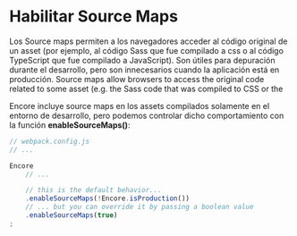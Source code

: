 Habilitar Source Maps
=====================

Los Source maps permiten a los navegadores acceder al código original de un asset (por ejemplo, al código Sass que fue compilado a css o al código TypeScript que fue compilado a JavaScript). Son útiles para depuración durante el desarrollo, pero son innecesarios cuando la aplicación está en producción.
Source maps allow browsers to access the original code related to some asset (e.g. the Sass code that was compiled to CSS or the 

Encore incluye source maps en los assets compilados solamente en el entorno de desarrollo, pero podemos controlar dicho comportamiento con la función **enableSourceMaps()**:

```js
// webpack.config.js
// ...

Encore
    // ...

    // this is the default behavior...
    .enableSourceMaps(!Encore.isProduction())
    // ... but you can override it by passing a boolean value
    .enableSourceMaps(true)
;
```

